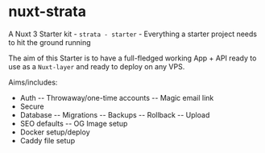 # nuxt-strata
A Nuxt 3 Starter kit - `strata - starter` - Everything a starter project needs to hit the ground running

The aim of this Starter is to have a full-fledged working App + API ready to use as a `Nuxt-layer` and ready to deploy on any VPS.

Aims/includes:

 - Auth
  -- Throwaway/one-time accounts
  -- Magic email link  
 - Secure
 - Database
  -- Migrations
  -- Backups
  -- Rollback
  -- Upload
 - SEO defaults
   -- OG Image setup
 - Docker setup/deploy
 - Caddy file setup
